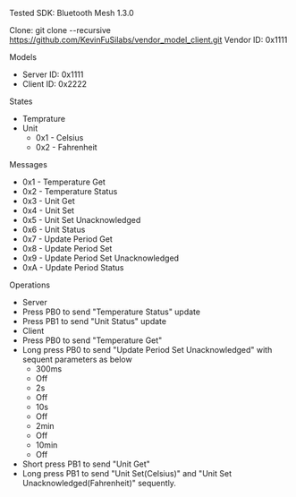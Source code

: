 Tested SDK: Bluetooth Mesh 1.3.0

Clone: git clone --recursive https://github.com/KevinFuSilabs/vendor_model_client.git
Vendor ID: 0x1111

Models
 - Server ID: 0x1111
 - Client ID: 0x2222
 
States
 - Temprature
 - Unit
 	- 0x1 - Celsius
 	- 0x2 - Fahrenheit

Messages
 - 0x1 - Temperature Get
 - 0x2 - Temperature Status
 - 0x3 - Unit Get
 - 0x4 - Unit Set
 - 0x5 - Unit Set Unacknowledged
 - 0x6 - Unit Status
 - 0x7 - Update Period Get
 - 0x8 - Update Period Set
 - 0x9 - Update Period Set Unacknowledged
 - 0xA - Update Period Status
 
Operations
 - Server
  - Press PB0 to send "Temperature Status" update
  - Press PB1 to send "Unit Status" update
 - Client
  - Press PB0 to send "Temperature Get"
  - Long press PB0 to send "Update Period Set Unacknowledged" with sequent parameters as below
	- 300ms
	- Off
	- 2s
	- Off
	- 10s
	- Off
	- 2min
	- Off
	- 10min
	- Off
  - Short press PB1 to send "Unit Get"
  - Long press PB1 to send "Unit Set(Celsius)" and "Unit Set Unacknowledged(Fahrenheit)" sequently.